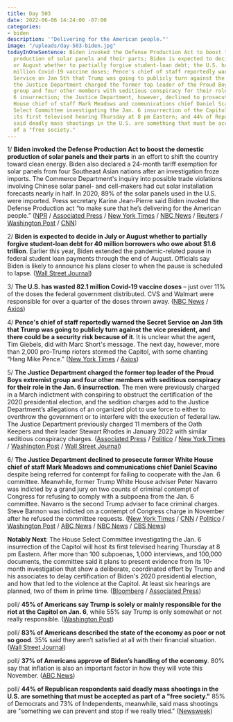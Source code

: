 ```yaml
---
title: Day 503
date: 2022-06-06 14:24:00 -07:00
categories:
- biden
description: '"Delivering for the American people."'
image: "/uploads/day-503-biden.jpg"
todayInOneSentence: Biden invoked the Defense Production Act to boost the domestic
  production of solar panels and their parts; Biden is expected to decide in July
  or August whether to partially forgive student-loan debt; the U.S. has wasted 82.1
  million Covid-19 vaccine doses; Pence's chief of staff reportedly warned the Secret
  Service on Jan 5th that Trump was going to publicly turn against the vice president;
  the Justice Department charged the former top leader of the Proud Boys extremist
  group and four other members with seditious conspiracy for their role in the Jan.
  6 insurrection; the Justice Department, however, declined to prosecute former White
  House chief of staff Mark Meadows and communications chief Daniel Scavino; the House
  Select Committee investigating the Jan. 6 insurrection of the Capitol will host
  its first televised hearing Thursday at 8 pm Eastern; and 44% of Republican respondents
  said deadly mass shootings in the U.S. are something that must be accepted as part
  of a "free society."
---
```


1/ **Biden invoked the Defense Production Act to boost the domestic production of solar panels and their parts** in an effort to shift the country toward clean energy. Biden also declared a 24-month tariff exemption for solar panels from four Southeast Asian nations after an investigation froze imports. The Commerce Department's inquiry into possible trade violations involving Chinese solar panel- and cell-makers had cut solar installation forecasts nearly in half. In 2020, 89% of the solar panels used in the U.S. were imported. Press secretary Karine Jean-Pierre said Biden invoked the Defense Production act “to make sure that he’s delivering for the American people.” ([NPR](https://www.npr.org/2022/06/06/1103291476/biden-solar-panel-imports-defense-production-act) / [Associated Press](https://apnews.com/article/biden-technology-environment-global-trade-ca939bfc5a428c6692beb3e7b4bf715b) / [New York Times](https://www.nytimes.com/2022/06/06/business/economy/biden-solar-tariffs.html) / [NBC News](https://www.nbcnews.com/politics/white-house/biden-invokes-defense-production-act-boost-solar-panel-manufacturing-rcna32120) / [Reuters](https://www.reuters.com/world/us/exclusive-biden-use-executive-action-spark-stalled-solar-projects-amid-tariff-2022-06-06/) / [Washington Post](https://www.washingtonpost.com/business/2022/06/06/solar-panel-white-house-tariffs/) / [CNN](https://www.cnn.com/2022/06/06/politics/biden-executive-action-solar-clean-energy-development/index.html))

2/ **Biden is expected to decide in July or August whether to partially forgive student-loan debt for 40 million borrowers who owe about $1.6 trillion**. Earlier this year, Biden extended the pandemic-related pause in federal student loan payments through the end of August. Officials say Biden is likely to announce his plans closer to when the pause is scheduled to lapse. ([Wall Street Journal](https://www.wsj.com/articles/biden-decision-on-student-loan-forgiveness-unlikely-until-later-in-summer-officials-say-11654542674))

3/ **The U.S. has wasted 82.1 million Covid-19 vaccine doses** – just over 11% of the doses the federal government distributed. CVS and Walmart were responsible for over a quarter of the doses thrown away. ([NBC News](https://www.nbcnews.com/news/us-news/covid-vaccine-doses-wasted-rcna31399) / [Axios](https://www.axios.com/2022/06/06/us-waste-covid-vaccine-dose))

4/ **Pence's chief of staff reportedly warned the Secret Service on Jan 5th that Trump was going to publicly turn against the vice president, and there could be a security risk because of it**. It is unclear what the agent, Tim Giebels, did with Marc Short's message. The next day, however, more than 2,000 pro-Trump rioters stormed the Capitol, with some chanting “Hang Mike Pence.” ([New York Times](https://www.nytimes.com/2022/06/03/us/politics/trump-pence-safety-jan-6.html) / [Axios](https://www.axios.com/2022/06/03/short-pence-jan-6-trump-warning))

5/ **The Justice Department charged the former top leader of the Proud Boys extremist group and four other members with seditious conspiracy for their role in the Jan. 6 insurrection**. The men were previously charged in a March indictment with conspiring to obstruct the certification of the 2020 presidential election, and the sedition charges add to the Justice Department’s allegations of an organized plot to use force to either to overthrow the government or to interfere with the execution of federal law. The Justice Department previously charged 11 members of the Oath Keepers and their leader Stewart Rhodes in January 2022 with similar seditious conspiracy charges. ([Associated Press](https://apnews.com/article/capitol-siege-biden-congress-proud-boys-government-and-politics-7b27b6550bd0f400aa61893df3386f38) / [Politico](https://www.politico.com/news/2022/06/06/doj-charges-proud-boys-leaders-with-seditious-conspiracy-over-jan-6-attack-00037518) / [New York Times](https://www.nytimes.com/2022/06/06/us/politics/proud-boys-charged-sedition-capitol-attack.html) / [Washington Post](https://www.washingtonpost.com/dc-md-va/2022/06/06/tarrio-proud-boys-seditious-conpiracy/) / [Wall Street Journal](https://www.wsj.com/articles/proud-boys-leader-enrique-tarrio-four-others-charged-with-seditious-conspiracy-in-jan-6-probe-11654546936))

6/ **The Justice Department declined to prosecute former White House chief of staff Mark Meadows and communications chief Daniel Scavino** despite being referred for contempt for failing to cooperate with the Jan. 6 committee. Meanwhile, former Trump White House adviser Peter Navarro was indicted by a grand jury on two counts of criminal contempt of Congress for refusing to comply with a subpoena from the Jan. 6 committee. Navarro is the second Trump adviser to face criminal charges. Steve Bannon was indicted on a contempt of Congress charge in November after he refused the committee requests. ([New York Times](https://www.nytimes.com/2022/06/03/us/politics/peter-navarro-contempt-jan-6.html) / [CNN](https://www.cnn.com/2022/06/03/politics/justice-department-declines-charge-meadows-scavino-january-6/index.html) / [Politico](https://www.politico.com/news/2022/06/03/doj-declines-to-charge-meadows-scavino-with-contempt-of-congress-for-defying-jan-6-committee-00037230) / [Washington Post](https://www.washingtonpost.com/dc-md-va/2022/06/03/pete-navarro-indicted-contempt-congress/) / [ABC News](https://abcnews.go.com/Politics/peter-navarro-indicted-contempt-congress-charges-jan-investigation/story?id=85164038) / [NBC News](https://www.nbcnews.com/politics/2020-election/former-trump-adviser-peter-navarro-indicted-contempt-congress-charges-rcna31856) / [CBS News](https://www.cbsnews.com/news/peter-navarro-indicted-for-contempt-congress/))

**Notably Next**: The House Select Committee investigating the Jan. 6 insurrection of the Capitol will host its first televised hearing Thursday at 8 pm Eastern. After more than 100 subpoenas, 1,000 interviews, and 100,000 documents, the committee said it plans to present evidence from its 10-month investigation that show a deliberate, coordinated effort by Trump and his associates to delay certification of Biden's 2020 presidential election, and how that led to the violence at the Capitol. At least six hearings are planned, two of them in prime time. ([Bloomberg](https://www.bloomberg.com/news/articles/2022-06-06/jan-6-hearings-aim-to-catch-america-s-attention-with-prime-time-tv-debut?sref=MIBMEEoj) / [Associated Press](https://apnews.com/article/capitol-siege-congress-united-states-impeachments-government-and-politics-334c3bc07da118c69025f99649f5d2f4))

poll/ **45% of Americans say Trump is solely or mainly responsible for the riot at the Capitol on Jan. 6**, while 55% say Trump is only somewhat or not really responsible. ([Washington Post](https://www.washingtonpost.com/politics/2022/06/06/congress-guns-insurrection-biden-americas/#link-4OVXXGEKBRHXZHSB7LLMOMQPZI))

poll/ **83% of Americans described the state of the economy as poor or not so good**. 35% said they aren’t satisfied at all with their financial situation. ([Wall Street Journal](https://www.wsj.com/articles/inflation-political-division-put-u-s-in-a-pessimistic-mood-poll-finds-11654507800?mod=hp_lead_pos7))

poll/ **37% of Americans approve of Biden’s handling of the economy**. 80% say that inflation is also an important factor in how they will vote this November. ([ABC News](https://abcnews.go.com/Politics/economic-issues-top-publics-agenda-poll/story?id=85183412))

poll/ **44% of Republican respondents said deadly mass shootings in the U.S. are something that must be accepted as part of a "free society."** 85% of Democrats and 73% of Independents, meanwhile, said mass shootings are "something we can prevent and stop if we really tried." ([Newsweek](https://www.newsweek.com/nearly-half-gop-accept-mass-shootings-part-free-society-poll-1712960))